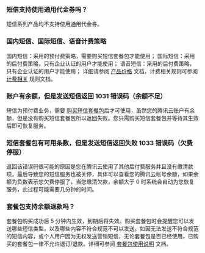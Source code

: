 ### 短信支持使用通用代金券吗？
短信系列产品均不支持使用通用代金券。

### 国内短信、国际短信、语音计费策略

国内短信：采用的预付费策略，需要购买短信套餐包才能使用；
国际短信：采用的后付费策略，只有企业认证的用户才能使用；
语音短信：采用的后付费策略，只有企业认证的用户才能使用；
详细请参阅 [产品价格](https://cloud.tencent.com/document/product/382/8414) 文档，计费相关规则可参阅 [计费相关](https://cloud.tencent.com/document/product/382/9556) 规则文档。

### 账户有余额，但是发送短信返回 1031 错误码（余额不足）

短信为预付费业务，需要 [购买短信套餐包](https://cloud.tencent.com/document/product/382/13479)后才可使用，虽然您的腾讯云账户有余额，但是没有购买短信套餐包所以返回失败。您只需购买短信套餐包并等待其生效后即可恢复服务。

### 短信套餐包有可用条数，但是发送短信返回失败 1033 错误码（欠费停服）

返回该错误码很可能的原因是您在腾讯云使用了其他后付费服务并且没有缴清款项，最后导致您的短信服务也被关停，具体可以查看您的腾讯云帐号余额，如果余额为负数表示您欠费停服了，当您缴清欠款，余额大于 0 时系统会自动为您恢复服务，此过程可能需要几分钟的时间。

### 套餐包支持余额退款吗？

套餐包购买成功后 5 分钟内生效，到期后将失效。购买套餐包时会提醒您可以发送哪些短信类型，以及哪些内容不符合规范不可以发送，如因无法发送不符合规范的短信内容，或个人用户因为无权发送营销短信，无论套餐包是否已经使用，已购买的套餐包一律不允许退订/退款。详细可参阅 [套餐包使用说明](https://cloud.tencent.com/document/product/382/13298) 文档。
